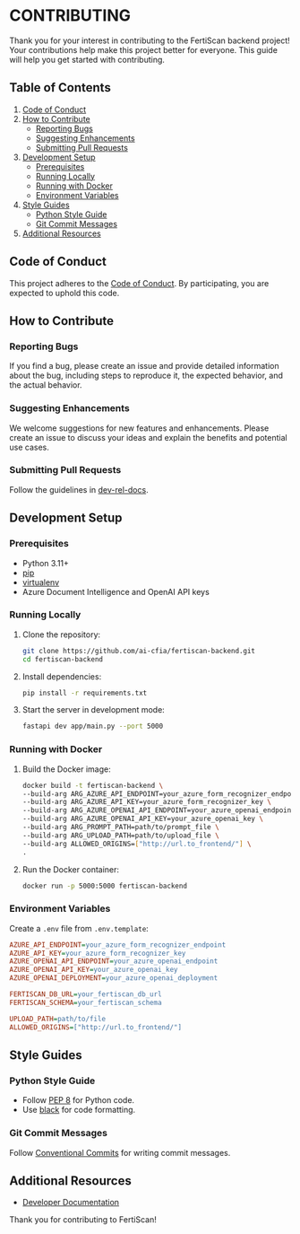 # CONTRIBUTING

Thank you for your interest in contributing to the FertiScan backend project!
Your contributions help make this project better for everyone. This guide will
help you get started with contributing.

## Table of Contents

1. [Code of Conduct](#code-of-conduct)
2. [How to Contribute](#how-to-contribute)
   - [Reporting Bugs](#reporting-bugs)
   - [Suggesting Enhancements](#suggesting-enhancements)
   - [Submitting Pull Requests](#submitting-pull-requests)
3. [Development Setup](#development-setup)
   - [Prerequisites](#prerequisites)
   - [Running Locally](#running-locally)
   - [Running with Docker](#running-with-docker)
   - [Environment Variables](#environment-variables)
4. [Style Guides](#style-guides)
   - [Python Style Guide](#python-style-guide)
   - [Git Commit Messages](#git-commit-messages)
5. [Additional Resources](#additional-resources)

## Code of Conduct

This project adheres to the [Code of
Conduct](https://www.canada.ca/fr/gouvernement/systeme/gouvernement-numerique/normes-numeriques-gouvernement-canada.html).
By participating, you are expected to uphold this code.

## How to Contribute

### Reporting Bugs

If you find a bug, please create an issue and provide detailed information about
the bug, including steps to reproduce it, the expected behavior, and the actual
behavior.

### Suggesting Enhancements

We welcome suggestions for new features and enhancements. Please create an issue
to discuss your ideas and explain the benefits and potential use cases.

### Submitting Pull Requests

Follow the guidelines in
[dev-rel-docs](https://github.com/ai-cfia/dev-rel-docs/blob/main/TRAINING.md).

## Development Setup

### Prerequisites

- Python 3.11+
- [pip](https://pip.pypa.io/en/stable/installation/)
- [virtualenv](https://virtualenv.pypa.io/en/latest/installation.html)
- Azure Document Intelligence and OpenAI API keys

### Running Locally

1. Clone the repository:

    ```sh
    git clone https://github.com/ai-cfia/fertiscan-backend.git
    cd fertiscan-backend
    ```

2. Install dependencies:

    ```sh
    pip install -r requirements.txt
    ```

3. Start the server in development mode:

    ```sh
    fastapi dev app/main.py --port 5000
    ```

### Running with Docker

1. Build the Docker image:

    ```sh
    docker build -t fertiscan-backend \
    --build-arg ARG_AZURE_API_ENDPOINT=your_azure_form_recognizer_endpoint \
    --build-arg ARG_AZURE_API_KEY=your_azure_form_recognizer_key \
    --build-arg ARG_AZURE_OPENAI_API_ENDPOINT=your_azure_openai_endpoint \
    --build-arg ARG_AZURE_OPENAI_API_KEY=your_azure_openai_key \
    --build-arg ARG_PROMPT_PATH=path/to/prompt_file \
    --build-arg ARG_UPLOAD_PATH=path/to/upload_file \
    --build-arg ALLOWED_ORIGINS=["http://url.to_frontend/"] \
    .
    ```

2. Run the Docker container:

    ```sh
    docker run -p 5000:5000 fertiscan-backend
    ```

### Environment Variables

Create a `.env` file from `.env.template`:

```ini
AZURE_API_ENDPOINT=your_azure_form_recognizer_endpoint
AZURE_API_KEY=your_azure_form_recognizer_key
AZURE_OPENAI_API_ENDPOINT=your_azure_openai_endpoint
AZURE_OPENAI_API_KEY=your_azure_openai_key
AZURE_OPENAI_DEPLOYMENT=your_azure_openai_deployment

FERTISCAN_DB_URL=your_fertiscan_db_url
FERTISCAN_SCHEMA=your_fertiscan_schema

UPLOAD_PATH=path/to/file
ALLOWED_ORIGINS=["http://url.to_frontend/"]
```

## Style Guides

### Python Style Guide

- Follow [PEP 8](https://www.python.org/dev/peps/pep-0008/) for Python code.
- Use [black](https://github.com/psf/black) for code formatting.

### Git Commit Messages

Follow [Conventional Commits](https://www.conventionalcommits.org/en/v1.0.0/)
for writing commit messages.

## Additional Resources

- [Developer Documentation](./docs/README.md)

Thank you for contributing to FertiScan!
